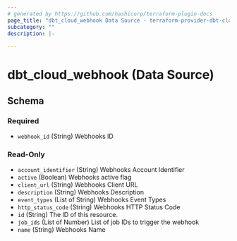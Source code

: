 ```yaml
---
# generated by https://github.com/hashicorp/terraform-plugin-docs
page_title: "dbt_cloud_webhook Data Source - terraform-provider-dbt-cloud"
subcategory: ""
description: |-
  
---
```


# dbt_cloud_webhook (Data Source)





<!-- schema generated by tfplugindocs -->
## Schema

### Required

- `webhook_id` (String) Webhooks ID

### Read-Only

- `account_identifier` (String) Webhooks Account Identifier
- `active` (Boolean) Webhooks active flag
- `client_url` (String) Webhooks Client URL
- `description` (String) Webhooks Description
- `event_types` (List of String) Webhooks Event Types
- `http_status_code` (String) Webhooks HTTP Status Code
- `id` (String) The ID of this resource.
- `job_ids` (List of Number) List of job IDs to trigger the webhook
- `name` (String) Webhooks Name


